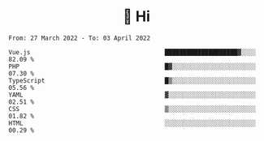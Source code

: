 <h1 align="center">👋 Hi</h1>
<!-- <h3 align="center">An enthusiastic frontend developer</h3> -->

<!--START_SECTION:waka-->

```text
From: 27 March 2022 - To: 03 April 2022

Vue.js                                     ████████████████████▓░░░░   82.09 %
PHP                                        █▓░░░░░░░░░░░░░░░░░░░░░░░   07.30 %
TypeScript                                 █▒░░░░░░░░░░░░░░░░░░░░░░░   05.56 %
YAML                                       ▓░░░░░░░░░░░░░░░░░░░░░░░░   02.51 %
CSS                                        ▒░░░░░░░░░░░░░░░░░░░░░░░░   01.82 %
HTML                                       ░░░░░░░░░░░░░░░░░░░░░░░░░   00.29 %
```

<!--END_SECTION:waka-->
